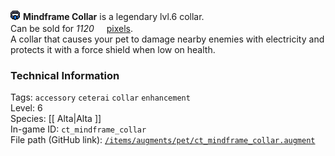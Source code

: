 ![ ](https://raw.githubusercontent.com/Ceterai/Enternia/main/items/augments/pet/ct_mindframe_collar.png) **Mindframe Collar** is a legendary lvl.6 collar.  
Can be sold for *1120* <img src="https://starbounder.org/mediawiki/images/2/21/Pixel.png" width="12" height="16"/> [pixels](https://starbounder.org/Pixel).  
A collar that causes your pet to damage nearby enemies with electricity and protects it with a force shield when low on health.

### Technical Information

Tags: `accessory` `ceterai` `collar` `enhancement`  
Level: 6  
Species: [[ Alta|Alta ]]  
In-game ID: `ct_mindframe_collar`  
File path (GitHub link): [`/items/augments/pet/ct_mindframe_collar.augment`](https://github.com/Ceterai/Enternia/blob/main/items/augments/pet/ct_mindframe_collar.augment)

